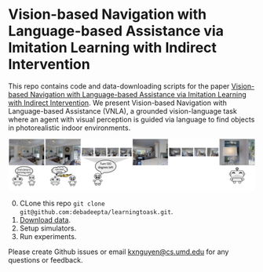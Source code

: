# Vision-based Navigation with Language-based Assistance via Imitation Learning with Indirect Intervention

This repo contains code and data-downloading scripts for the paper [Vision-based Navigation with Language-based Assistance via Imitation Learning with Indirect Intervention](https://arxiv.org/abs/1812.04155). We present Vision-based Navigation with Language-based Assistance (VNLA), a grounded vision-language task where an agent with visual perception is guided via language to find objects in photorealistic indoor environments. 

![Concept](example.png)

0. CLone this repo `git clone git@github.com:debadeepta/learningtoask.git`. 
1. [Download data](https://github.com/debadeepta/learningtoask/tree/master/data). 
2. Setup simulators. 
3. Run experiments. 

Please create Github issues or email kxnguyen@cs.umd.edu for any questions or feedback. 
